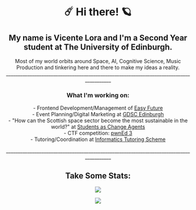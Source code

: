 <h1 align="center">☄️ Hi there! 🪐</h1>

<h2 align="center">My name is Vicente Lora and I'm a Second Year student at The University of Edinburgh.</h2>

<p align="center">
  Most of my world orbits around Space, AI, Cognitive Science, Music Production and tinkering here and there to make my ideas a reality.
  _________________________________________________________________________________________
</p>

<h3 align="center">What I'm working on:</h3>

<p align="center">
- Frontend Development/Management of <a href="https://www.easyfuture.pt/">Easy Future</a><br>
- Event Planning/Digital Marketing at <a href="https://linktr.ee/gdscedinburgh">GDSC Edinburgh</a><br>
- "How can the Scottish space sector become the most sustainable in the world?" at <a href="https://www.ed.ac.uk/careers/students/undergraduates/build-experience/changeprogramme">Students as Change Agents</a><br>
- CTF competition: <a href="https://pwned.sigint.mx/">pwnEd 3</a><br>
- Tutoring/Coordination at <a href="https://web.inf.ed.ac.uk/infweb/admin/communications/outreach-public-engagement/informatics-schools-tutoring-scheme">Informatics Tutoring Scheme</a><br>
</p>

<div>
  <p align="center">
    _________________________________________________________________________________________<br>
    <h2 align="center">Take Some Stats:</h2>
  </p>
  
  <p align="center">
    <img align="center" src="https://github-readme-stats.vercel.app/api?username=vicentelora&title_color=FFBF00&text_color=FFFFFF&bg_color=000000&hide_border=TRUE&custom_title=Github Stats" />
  </p>
  
  <p align="center">
    <img align="center" src="https://github-readme-stats.vercel.app/api/top-langs/?username=vicentelora&title_color=FFBF00&text_color=FFFFFF&bg_color=000000&hide_border=TRUE&layout=compact&card_width=445&hide_title=TRUE" />
  </p>
</div>


